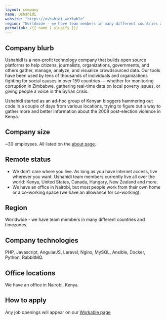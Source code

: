```yaml
---
layout: company
name: Ushahidi
website: "https://ushahidi.workable"
region: "Worldwide - we have team members in many different countries and timezones."
permalink: /{{ name | slugify }}/
---
```


## Company blurb

Ushahidi is a non-profit technology company that builds open source platforms to help citizens,
journalists, organizations, governments, and others gather, manage, analyze, and visualize
crowdsourced data. Our tools have been used by tens of thousands of individuals and
organizations fighting for social causes in over 159 countries — whether for monitoring
corruption in Zimbabwe, gathering real-time data on local poverty issues, or giving
people a voice in the Syrian crisis.

Ushahidi started as an ad-hoc group of Kenyan bloggers hammering out code in a couple
of days from various locations, trying to figure out a way to gather more and better
information about the 2008 post-election violence in Kenya.

## Company size

~30 employees. All listed on the [about page](https://www.ushahidi.com/about).

## Remote status

- We don’t care where you live. As long as you have Internet access, live wherever you want. Ushahidi team members currently live all over the world:  Kenya, United States, Canada, Hungary, New Zealand and more.
- We have an office in Nairobi, but most people work from their own home or a co-working space (we have an allowance for co-working).

## Region

Worldwide - we have team members in many different countries and timezones.

## Company technologies

PHP, Javascript, AngularJS, Laravel, Nginx, MySQL, Ansible, Docker, Python, RabbitMQ.

## Office locations

We have an office in Nairobi, Kenya.

## How to apply

Any job openings will appear on our [Workable page](https://ushahidi.workable.com/)